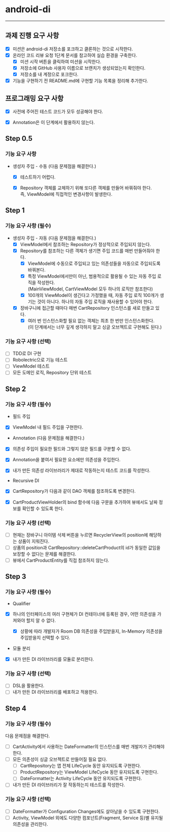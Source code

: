 # android-di

---

## 과제 진행 요구 사항
- [x] 미션은 android-di 저장소를 포크하고 클론하는 것으로 시작한다.
- [x] 온라인 코드 리뷰 요청 1단계 문서를 참고하여 실습 환경을 구축한다.
  - [x] 미션 시작 버튼을 클릭하여 미션을 시작한다.
  - [x] 저장소에 GitHub 사용자 이름으로 브랜치가 생성되었는지 확인한다.
  - [x] 저장소를 내 계정으로 포크한다.
- [x] 기능을 구현하기 전 README.md에 구현할 기능 목록을 정리해 추가한다.

## 프로그래밍 요구 사항
- [x] 사전에 주어진 테스트 코드가 모두 성공해야 한다.
- [x] Annotation은 이 단계에서 활용하지 않는다.


## Step 0.5
### 기능 요구 사항
- 생성자 주입 - 수동 (다음 문제점을 해결한다.)
  - [x] 테스트하기 어렵다.
  - [x] Repository 객체를 교체하기 위해 또다른 객체를 만들어 바꿔줘야 한다.  
  즉, ViewModel에 직접적인 변경사항이 발생한다.


## Step 1
### 기능 요구 사항 (필수)
- 생성자 주입 - 자동 (다음 문제점을 해결한다.)
  - [x] ViewModel에서 참조하는 Repository가 정상적으로 주입되지 않는다.
  - [x] Repository를 참조하는 다른 객체가 생기면 주입 코드를 매번 만들어줘야 한다.  
    - [x] ViewModel에 수동으로 주입되고 있는 의존성들을 자동으로 주입되도록 바꿔본다.
    - [x] 특정 ViewModel에서만이 아닌, 범용적으로 활용될 수 있는 자동 주입 로직을 작성한다.  
    (MainViewModel, CartViewModel 모두 하나의 로직만 참조한다)
    - [x] 100개의 ViewModel이 생긴다고 가정했을 때, 자동 주입 로직 100개가 생기는 것이 아니다. 하나의 자동 주입 로직을 재사용할 수 있어야 한다.
  - [x] 장바구니에 접근할 때마다 매번 CartRepository 인스턴스를 새로 만들고 있다.
    - [x] 여러 번 인스턴스화할 필요 없는 객체는 최초 한 번만 인스턴스화한다.  
    (이 단계에서는 너무 깊게 생각하지 말고 싱글 오브젝트로 구현해도 된다.)

### 기능 요구 사항 (선택)
- [ ] TDD로 DI 구현
- [ ] Robolectric으로 기능 테스트
- [ ] ViewModel 테스트
- [ ] 모든 도메인 로직, Repository 단위 테스트

## Step 2
### 기능 요구 사항 (필수)
- 필드 주입
- [x] ViewModel 내 필드 주입을 구현한다. 


-  Annotation  (다음 문제점을 해결한다.)
- [x] 의존성 주입이 필요한 필드와 그렇지 않은 필드를 구분할 수 없다.
- [x] Annotation을 붙여서 필요한 요소에만 의존성을 주입한다.
- [x] 내가 만든 의존성 라이브러리가 제대로 작동하는지 테스트 코드를 작성한다.


- Recursive DI 
- [x] CartRepository가 다음과 같이 DAO 객체를 참조하도록 변경한다. 
- [x] CartProductViewHolder의 bind 함수에 다음 구문을 추가하여 뷰에서도 날짜 정보를 확인할 수 있도록 한다.


### 기능 요구 사항 (선택)
- [ ] 현재는 장바구니 아이템 삭제 버튼을 누르면 RecyclerView의 position에 해당하는 상품이 지워진다.
- [ ] 상품의 position과 CartRepository::deleteCartProduct의 id가 동일한 값임을 보장할 수 없다는 문제를 해결한다.
- [ ] 뷰에서 CartProductEntity를 직접 참조하지 않는다.

## Step 3
### 기능 요구 사항 (필수)
- Qualifier
-  [x] 하나의 인터페이스의 여러 구현체가 DI 컨테이너에 등록된 경우, 어떤 의존성을 가져와야 할지 알 수 없다.
   - [x] 상황에 따라 개발자가 Room DB 의존성을 주입받을지, In-Memory 의존성을 주입받을지 선택할 수 있다.


- 모듈 분리
- [x] 내가 만든 DI 라이브러리를 모듈로 분리한다.


### 기능 요구 사항 (선택)
- [ ] DSL을 활용한다.
- [ ] 내가 만든 DI 라이브러리를 배포하고 적용한다.

## Step 4
### 기능 요구 사항 (필수)
다음 문제점을 해결한다.
- [ ] CartActivity에서 사용하는 DateFormatter의 인스턴스를 매번 개발자가 관리해야 한다.
- [ ] 모든 의존성이 싱글 오브젝트로 만들어질 필요 없다.
   - [ ] CartRepository는 앱 전체 LifeCycle 동안 유지되도록 구현한다.
   - [ ] ProductRepository는 ViewModel LifeCycle 동안 유지되도록 구현한다.
   - [ ] DateFormatter는 Activity LifeCycle 동안 유지되도록 구현한다.
- [ ] 내가 만든 DI 라이브러리가 잘 작동하는지 테스트를 작성한다.

### 기능 요구 사항 (선택)
- [ ] DateFormatter가 Configuration Changes에도 살아남을 수 있도록 구현한다.
- [ ] Activity, ViewModel 외에도 다양한 컴포넌트(Fragment, Service 등)별 유지될 의존성을 관리한다.
